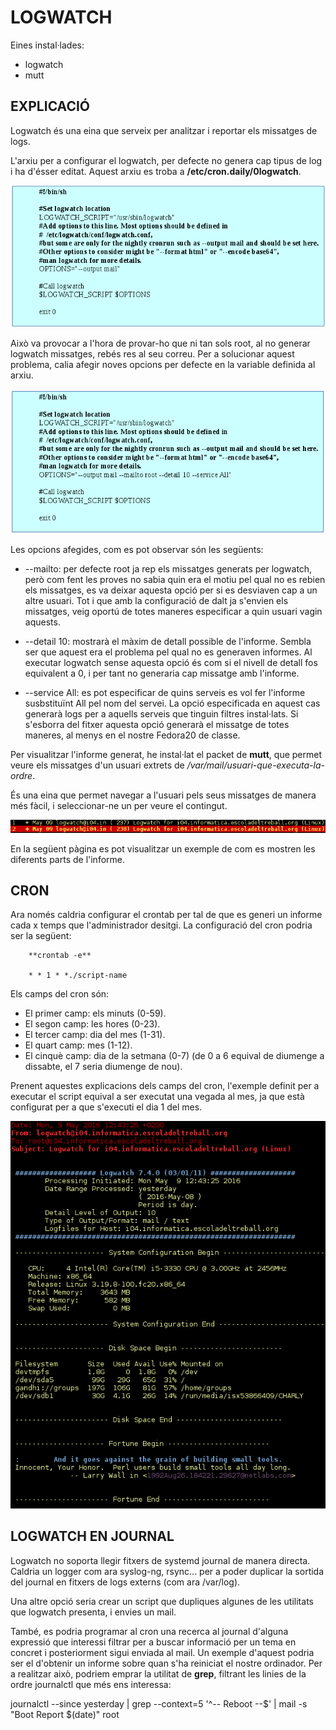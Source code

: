 # LOGWATCH
Eines instal·lades:
* logwatch
* mutt

## EXPLICACIÓ
Logwatch és una eina que serveix per analitzar i reportar els missatges de logs.

L'arxiu per a configurar el logwatch, per defecte no genera cap tipus de log i 
ha d'ésser editat. Aquest arxiu es troba a **/etc/cron.daily/0logwatch**.

![Configuració per defecte de 0logwatch](/img/etc.cron.daily.0logwatch.default.png)

Això va provocar a l'hora de provar-ho que ni tan sols root, al no generar 
logwatch missatges, rebés res al seu correu. Per a solucionar aquest problema, 
calia afegir noves opcions per defecte en la variable definida al arxiu.

![Configuració personalitzada de 0logwatch](/img/etc.cron.daily.0logwatch.configurat.png)

Les opcions afegides, com es pot observar són les següents:
* --mailto: per defecte root ja rep els missatges generats per logwatch, 
però com fent les proves no sabia quin era el motiu pel qual no es rebien els 
missatges, es va deixar aquesta opció per si es desviaven cap a un altre 
usuari. Tot i que amb la configuració de dalt ja s'envien els missatges, 
veig oportú de totes maneres especificar a quin usuari vagin aquests.

* --detail 10: mostrarà el màxim de detall possible de l'informe. Sembla 
ser que aquest era el problema 	pel qual no es generaven informes. Al executar 
logwatch sense aquesta opció és com si el nivell de detall fos equivalent 
a 0, i per tant no generaria cap missatge amb l'informe.

* --service All: es pot especificar de quins serveis es vol fer l'informe 
susbstituïnt All pel nom del servei. La opció especificada en aquest cas 
generarà logs per a aquells serveis que tinguin filtres instal·lats.
Si s'esborra del fitxer aquesta opció generarà el missatge de totes 
maneres, al menys en el nostre 	Fedora20 de classe.

Per visualitzar l'informe generat, he instal·lat el packet de **mutt**, que 
permet veure els missatges d'un usuari extrets de */var/mail/usuari-que-executa-la-ordre*.

És una eina que permet navegar a l'usuari pels seus missatges de manera més 
fàcil, i seleccionar-ne un per veure el contingut.

![Visualització de missatges desde mutt](/img/mutt-llista-missatges.png)

En la següent pàgina es pot visualitzar un exemple de com es mostren les 
diferents parts de l'informe.

## CRON
Ara només caldria configurar el crontab per tal de que es generi un informe 
cada x temps que l'administrador desitgi. La configuració del cron podria 
ser la següent:

		**crontab -e**

		* * 1 * *./script-name

Els camps del cron són:
* El primer camp: els minuts (0-59).
* El segon camp: les hores (0-23).
* El tercer camp: dia del mes (1-31).
* El quart camp: mes (1-12).
* El cinquè camp: dia de la setmana (0-7) (de 0 a 6 equival de diumenge a 
dissabte, el 7 seria diumenge de nou).

Prenent aquestes explicacions dels camps del cron, l'exemple definit per a 
executar el script equival a ser executat una vegada al mes, ja que està 
configurat per a que s'executi el dia 1 del mes.

![Visualització desde mutt informe logwatch](/img/mutt-exemple-informe.png)

## LOGWATCH EN JOURNAL
Logwatch no soporta llegir fitxers de systemd journal de manera directa. 
Caldria un logger com ara syslog-ng, rsync... per a poder duplicar la sortida 
del journal en fitxers de logs externs (com ara /var/log).

Una altre opció seria crear un script que dupliques algunes de les utilitats 
que logwatch presenta, i envies un mail.

També, es podria programar al cron una recerca al journal d'alguna expressió 
que interessi filtrar per a buscar informació per un tema en concret i posteriorment 
sigui enviada al mail. Un exemple d'aquest podria ser el d'obtenir un informe 
sobre quan s'ha reiniciat el nostre ordinador. Per a realitzar això, podriem 
emprar la utilitat de **grep**, filtrant les linies de la ordre journalctl que 
més ens interessa:

journalctl --since yesterday | grep --context=5 '^-- Reboot --$' | mail -s "Boot Report $(date)" root

